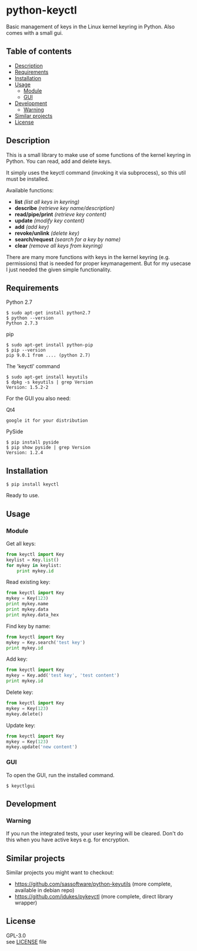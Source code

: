 [//]: # (-*- coding: utf-8 -*-)



# python-keyctl

Basic management of keys in the Linux kernel keyring in Python. Also comes with a small gui.


## Table of contents

[//]: # (AUTO TOC BEGIN)

  * [Description](#description)
  * [Requirements](#requirements)
  * [Installation](#installation)
  * [Usage](#usage)
    * [Module](#module)
    * [GUI](#gui)
  * [Development](#development)
    * [Warning](#warning)
  * [Similar projects](#similar-projects)
  * [License](#license)

[//]: # (AUTO TOC END)


## Description

This is a small library to make use of some functions of the kernel keyring in Python. You can read, add and delete keys.

It simply uses the keyctl command (invoking it via subprocess), so this util must be installed.

Available functions:

 * **list** *(list all keys in keyring)*
 * **describe** *(retrieve key name/description)*
 * **read/pipe/print** *(retrieve key content)*
 * **update** *(modify key content)*
 * **add** *(add key)*
 * **revoke/unlink** *(delete key)*
 * **search/request** *(search for a key by name)*
 * **clear** *(remove all keys from keyring)*

There are many more functions with keys in the kernel keyring (e.g. permissions) that is needed for proper keymanagement. But for my usecase I just needed the given simple functionality. 


## Requirements

Python 2.7
```
$ sudo apt-get install python2.7
$ python --version
Python 2.7.3
```

pip
```
$ sudo apt-get install python-pip
$ pip --version
pip 9.0.1 from .... (python 2.7)
```

The 'keyctl' command
```
$ sudo apt-get install keyutils
$ dpkg -s keyutils | grep Version
Version: 1.5.2-2
```

For the GUI you also need:

Qt4
```
google it for your distribution
```

PySide
```
$ pip install pyside
$ pip show pyside | grep Version
Version: 1.2.4
```


## Installation

```
$ pip install keyctl
```

Ready to use.


## Usage

### Module
Get all keys:
```python
from keyctl import Key
keylist = Key.list()
for mykey in keylist:
    print mykey.id
```

Read existing key:
```python
from keyctl import Key
mykey = Key(123)
print mykey.name
print mykey.data
print mykey.data_hex
```

Find key by name:
```python
from keyctl import Key
mykey = Key.search('test key')
print mykey.id
```

Add key:
```python
from keyctl import Key
mykey = Key.add('test key', 'test content')
print mykey.id
```

Delete key:
```python
from keyctl import Key
mykey = Key(123)
mykey.delete()
```

Update key:
```python
from keyctl import Key
mykey = Key(123)
mykey.update('new content')
```


### GUI
To open the GUI, run the installed command.
```
$ keyctlgui
```


## Development

### Warning

If you run the integrated tests, your user keyring will be cleared. Don't do this when you have active keys e.g. for encryption.


## Similar projects

Similar projects you might want to checkout:

 * https://github.com/sassoftware/python-keyutils (more complete, available in debian repo)
 * https://github.com/jdukes/pykeyctl (more complete, direct library wrapper)


## License

GPL-3.0  
see [LICENSE](https://raw.githubusercontent.com/tuxberlin/python-keyctl/master/LICENSE) file
